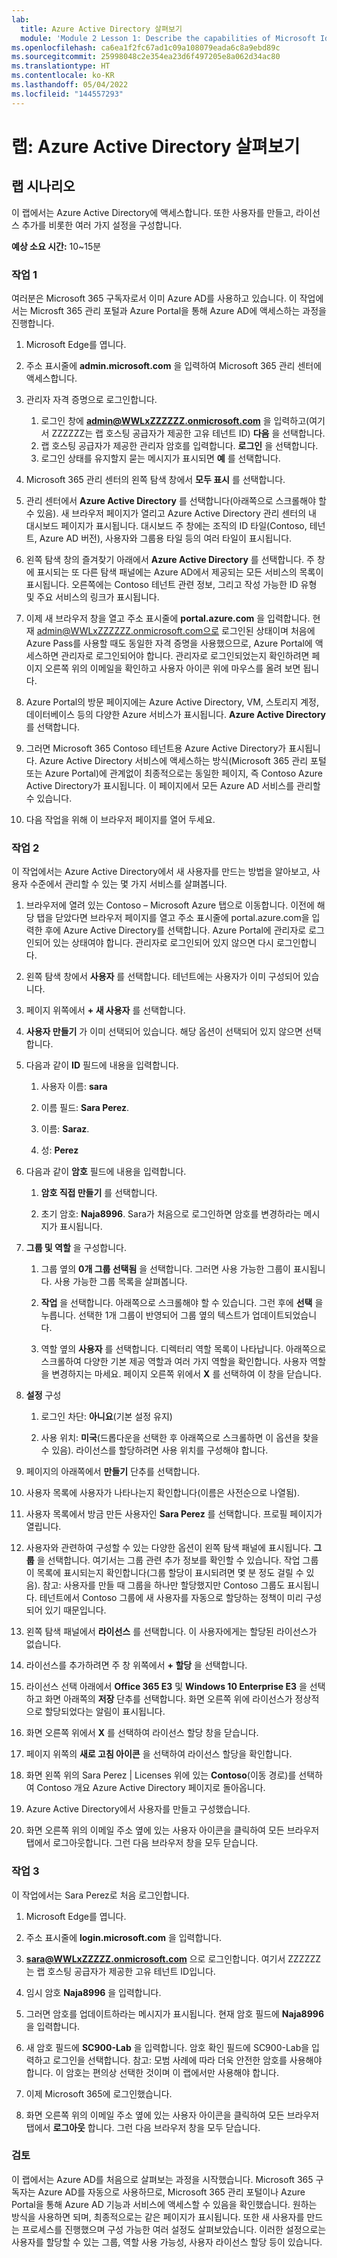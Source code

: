 ```yaml
---
lab:
  title: Azure Active Directory 살펴보기
  module: 'Module 2 Lesson 1: Describe the capabilities of Microsoft Identity and access management solutions: Explore the services and identity types of Azure AD'
ms.openlocfilehash: ca6ea1f2fc67ad1c09a108079eada6c8a9ebd89c
ms.sourcegitcommit: 25998048c2e354ea23d6f497205e8a062d34ac80
ms.translationtype: HT
ms.contentlocale: ko-KR
ms.lasthandoff: 05/04/2022
ms.locfileid: "144557293"
---
```

# <a name="lab-explore-azure-active-directory"></a>랩: Azure Active Directory 살펴보기

## <a name="lab-scenario"></a>랩 시나리오

이 랩에서는 Azure Active Directory에 액세스합니다.  또한 사용자를 만들고, 라이선스 추가를 비롯한 여러 가지 설정을 구성합니다.  

**예상 소요 시간:** 10~15분

### <a name="task-1"></a>작업 1

여러분은 Microsoft 365 구독자로서 이미 Azure AD를 사용하고 있습니다.  이 작업에서는 Microsft 365 관리 포털과 Azure Portal을 통해 Azure AD에 액세스하는 과정을 진행합니다.

1. Microsoft Edge를 엽니다.

2. 주소 표시줄에 **admin.microsoft.com** 을 입력하여 Microsoft 365 관리 센터에 액세스합니다.

3. 관리자 자격 증명으로 로그인합니다.
    1. 로그인 창에 **admin@WWLxZZZZZZ.onmicrosoft.com** 을 입력하고(여기서 ZZZZZZ는 랩 호스팅 공급자가 제공한 고유 테넌트 ID) **다음** 을 선택합니다.
    1. 랩 호스팅 공급자가 제공한 관리자 암호를 입력합니다. **로그인** 을 선택합니다.
    1. 로그인 상태를 유지할지 묻는 메시지가 표시되면 **예** 를 선택합니다.

4. Microsoft 365 관리 센터의 왼쪽 탐색 창에서 **모두 표시** 를 선택합니다.

5. 관리 센터에서 **Azure Active Directory** 를 선택합니다(아래쪽으로 스크롤해야 할 수 있음).  새 브라우저 페이지가 열리고 Azure Active Directory 관리 센터의 내 대시보드 페이지가 표시됩니다. 대시보드 주 창에는 조직의 ID 타일(Contoso, 테넌트, Azure AD 버전), 사용자와 그룹용 타일 등의 여러 타일이 표시됩니다.

6. 왼쪽 탐색 창의 즐겨찾기 아래에서 **Azure Active Directory** 를 선택합니다.  주 창에 표시되는 또 다른 탐색 패널에는 Azure AD에서 제공되는 모든 서비스의 목록이 표시됩니다. 오른쪽에는 Contoso 테넌트 관련 정보, 그리고 작성 가능한 ID 유형 및 주요 서비스의 링크가 표시됩니다.  

7. 이제 새 브라우저 창을 열고 주소 표시줄에 **portal.azure.com** 을 입력합니다.  현재 admin@WWLxZZZZZZ.onmicrosoft.com으로 로그인된 상태이며 처음에 Azure Pass를 사용할 때도 동일한 자격 증명을 사용했으므로, Azure Portal에 액세스하면 관리자로 로그인되어야 합니다.  관리자로 로그인되었는지 확인하려면 페이지 오른쪽 위의 이메일을 확인하고 사용자 아이콘 위에 마우스를 올려 보면 됩니다.

8. Azure Portal의 방문 페이지에는 Azure Active Directory, VM, 스토리지 계정, 데이터베이스 등의 다양한 Azure 서비스가 표시됩니다.  **Azure Active Directory** 를 선택합니다.  

9. 그러면 Microsoft 365 Contoso 테넌트용 Azure Active Directory가 표시됩니다.    Azure Active Directory 서비스에 액세스하는 방식(Microsoft 365 관리 포털 또는 Azure Portal)에 관계없이 최종적으로는 동일한 페이지, 즉 Contoso Azure Active Directory가 표시됩니다. 이 페이지에서 모든 Azure AD 서비스를 관리할 수 있습니다.

10. 다음 작업을 위해 이 브라우저 페이지를 열어 두세요.

### <a name="task-2"></a>작업 2

이 작업에서는 Azure Active Directory에서 새 사용자를 만드는 방법을 알아보고, 사용자 수준에서 관리할 수 있는 몇 가지 서비스를 살펴봅니다.

1. 브라우저에 열려 있는 Contoso – Microsoft Azure 탭으로 이동합니다. 이전에 해당 탭을 닫았다면 브라우저 페이지를 열고 주소 표시줄에 portal.azure.com을 입력한 후에 Azure Active Directory를 선택합니다.  Azure Portal에 관리자로 로그인되어 있는 상태여야 합니다. 관리자로 로그인되어 있지 않으면 다시 로그인합니다.

2. 왼쪽 탐색 창에서 **사용자** 를 선택합니다.  테넌트에는 사용자가 이미 구성되어 있습니다.

3. 페이지 위쪽에서 **+ 새 사용자** 를 선택합니다.

4. **사용자 만들기** 가 이미 선택되어 있습니다. 해당 옵션이 선택되어 있지 않으면 선택합니다.

5. 다음과 같이 **ID** 필드에 내용을 입력합니다.

    1. 사용자 이름: **sara**

    2. 이름 필드: **Sara Perez**.

    3. 이름: **Saraz**.

    4. 성: **Perez**

6. 다음과 같이 **암호** 필드에 내용을 입력합니다.

    1. **암호 직접 만들기** 를 선택합니다.

    1. 초기 암호: **Naja8996**. Sara가 처음으로 로그인하면 암호를 변경하라는 메시지가 표시됩니다.

7. **그룹 및 역할** 을 구성합니다.

    1. 그룹 옆의 **0개 그룹 선택됨** 을 선택합니다.  그러면 사용 가능한 그룹이 표시됩니다.  사용 가능한 그룹 목록을 살펴봅니다.

    2. **작업** 을 선택합니다. 아래쪽으로 스크롤해야 할 수 있습니다. 그런 후에 **선택** 을 누릅니다. 선택한 1개 그룹이 반영되어 그룹 옆의 텍스트가 업데이트되었습니다.  

    3. 역할 옆의 **사용자** 를 선택합니다. 디렉터리 역할 목록이 나타납니다.  아래쪽으로 스크롤하여 다양한 기본 제공 역할과 여러 가지 역할을 확인합니다. 사용자 역할을 변경하지는 마세요.  페이지 오른쪽 위에서 **X** 를 선택하여 이 창을 닫습니다.

8. **설정** 구성

    1. 로그인 차단:  **아니요**(기본 설정 유지)

    1. 사용 위치: **미국**(드롭다운을 선택한 후 아래쪽으로 스크롤하면 이 옵션을 찾을 수 있음).  라이선스를 할당하려면 사용 위치를 구성해야 합니다.

9. 페이지의 아래쪽에서 **만들기** 단추를 선택합니다.

10. 사용자 목록에 사용자가 나타나는지 확인합니다(이름은 사전순으로 나열됨).

11. 사용자 목록에서 방금 만든 사용자인 **Sara Perez** 를 선택합니다.  프로필 페이지가 열립니다.

12. 사용자와 관련하여 구성할 수 있는 다양한 옵션이 왼쪽 탐색 패널에 표시됩니다.  **그룹** 을 선택합니다.  여기서는 그룹 관련 추가 정보를 확인할 수 있습니다.  작업 그룹이 목록에 표시되는지 확인합니다(그룹 할당이 표시되려면 몇 분 정도 걸릴 수 있음).  참고: 사용자를 만들 때 그룹을 하나만 할당했지만 Contoso 그룹도 표시됩니다.  테넌트에서 Contoso 그룹에 새 사용자를 자동으로 할당하는 정책이 미리 구성되어 있기 때문입니다.

13. 왼쪽 탐색 패널에서 **라이선스** 를 선택합니다.  이 사용자에게는 할당된 라이선스가 없습니다.  

14. 라이선스를 추가하려면 주 창 위쪽에서 **+ 할당** 을 선택합니다.

15. 라이선스 선택 아래에서 **Office 365 E3** 및 **Windows 10 Enterprise E3** 을 선택하고 화면 아래쪽의 **저장** 단추를 선택합니다. 화면 오른쪽 위에 라이선스가 정상적으로 할당되었다는 알림이 표시됩니다.

16. 화면 오른쪽 위에서 **X** 를 선택하여 라이선스 할당 창을 닫습니다.

17. 페이지 위쪽의 **새로 고침 아이콘** 을 선택하여 라이선스 할당을 확인합니다.

18. 화면 왼쪽 위의 Sara Perez | Licenses 위에 있는 **Contoso**(이동 경로)를 선택하여 Contoso 개요 Azure Active Directory 페이지로 돌아옵니다.

19. Azure Active Directory에서 사용자를 만들고 구성했습니다.

20. 화면 오른쪽 위의 이메일 주소 옆에 있는 사용자 아이콘을 클릭하여 모든 브라우저 탭에서 로그아웃합니다. 그런 다음 브라우저 창을 모두 닫습니다.

### <a name="task-3"></a>작업 3

이 작업에서는 Sara Perez로 처음 로그인합니다.

1. Microsoft Edge를 엽니다.

2. 주소 표시줄에 **login.microsoft.com** 을 입력합니다.

3. **sara@WWLxZZZZZ.onmicrosoft.com** 으로 로그인합니다. 여기서 ZZZZZZ는 랩 호스팅 공급자가 제공한 고유 테넌트 ID입니다.

4. 임시 암호 **Naja8996** 을 입력합니다.

5. 그러면 암호를 업데이트하라는 메시지가 표시됩니다. 현재 암호 필드에 **Naja8996** 을 입력합니다.

6. 새 암호 필드에 **SC900-Lab** 을 입력합니다.  암호 확인 필드에 SC900-Lab을 입력하고 로그인을 선택합니다.  참고: 모범 사례에 따라 더욱 안전한 암호를 사용해야 합니다. 이 암호는 편의상 선택한 것이며 이 랩에서만 사용해야 합니다.

7. 이제 Microsoft 365에 로그인했습니다.

8. 화면 오른쪽 위의 이메일 주소 옆에 있는 사용자 아이콘을 클릭하여 모든 브라우저 탭에서 **로그아웃** 합니다. 그런 다음 브라우저 창을 모두 닫습니다.

### <a name="review"></a>검토

이 랩에서는 Azure AD를 처음으로 살펴보는 과정을 시작했습니다. Microsoft 365 구독자는 Azure AD를 자동으로 사용하므로, Microsoft 365 관리 포털이나 Azure Portal을 통해 Azure AD 기능과 서비스에 액세스할 수 있음을 확인했습니다.  원하는 방식을 사용하면 되며, 최종적으로는 같은 페이지가 표시됩니다.  또한 새 사용자를 만드는 프로세스를 진행했으며 구성 가능한 여러 설정도 살펴보았습니다. 이러한 설정으로는 사용자를 할당할 수 있는 그룹, 역할 사용 가능성, 사용자 라이선스 할당 등이 있습니다.
